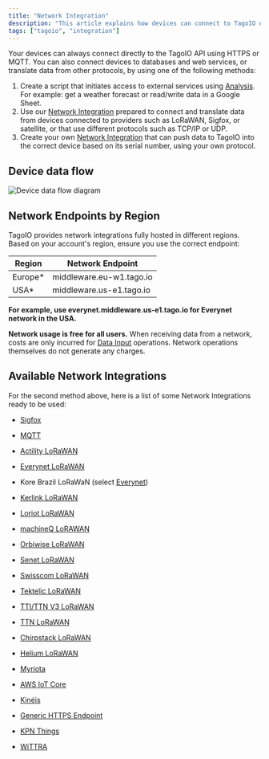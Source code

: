 ```yaml
---
title: "Network Integration"
description: "This article explains how devices can connect to TagoIO using HTTPS/MQTT or other network integrations, and introduces options for creating scripts, using prepared network integrations, or building a custom integration. It also begins details on selecting the correct network endpoint by region."
tags: ["tagoio", "integration"]
---
```

Your devices can always connect directly to the TagoIO API using HTTPS or MQTT. You can also connect devices to databases and web services, or translate data from other protocols, by using one of the following methods:

1. Create a script that initiates access to external services using [Analysis](/docs/tagoio/analysis/). For example: get a weather forecast or read/write data in a Google Sheet.
2. Use our [Network Integration](/docs/tagoio/integrations/) prepared to connect and translate data from devices connected to providers such as LoRaWAN, Sigfox, or satellite, or that use different protocols such as TCP/IP or UDP.
3. Create your own [Network Integration](/docs/tagoio/integrations/) that can push data to TagoIO into the correct device based on its serial number, using your own protocol.

## Device data flow

![Device data flow diagram](/docs_imagem/tagoio/connector-overview-2.png)


## Network Endpoints by Region

TagoIO provides network integrations fully hosted in different regions. Based on your account's region, ensure you use the correct endpoint:

| Region | Network Endpoint |
|--------|------------------|
| Europe* | middleware.eu-w1.tago.io |
| USA* | middleware.us-e1.tago.io |

**For example, use everynet.middleware.us-e1.tago.io for Everynet network in the USA.**

**Network usage is free for all users.** When receiving data from a network, costs are only incurred for [Data Input](/docs/tagoio/services/data-input-service) operations. Network operations themselves do not generate any charges.

## Available Network Integrations

For the second method above, here is a list of some Network Integrations ready to be used:

- [Sigfox](/docs/tagoio/integrations/networks/sigfox)
- [MQTT](/docs/tagoio/integrations/networks/mqtt/)
- [Actility LoRaWAN](https://tagoio.discourse.group/t/how-to-integrate-tagoio-with-actility-ns/611)
- [Everynet LoRaWAN](/docs/tagoio/integrations/networks/everynet-lorawan)
- Kore Brazil LoRaWaN (select [Everynet](/docs/tagoio/integrations/networks/everynet-lorawan))
- [Kerlink LoRaWAN](https://tagoio.discourse.group/t/how-to-integrate-tagoio-with-kerlink-lorawan/668)
- [Loriot LoRaWAN](/docs/tagoio/integrations/networks/loriot-lorawan)
- [machineQ LoRAWAN](/docs/tagoio/integrations/networks/machineq-lorawan)
- [Orbiwise LoRaWAN](/docs/tagoio/integrations/networks/orbiwise-lorawan)
- [Senet LoRaWAN](/docs/tagoio/integrations/networks/senet-network)
- [Swisscom LoRaWAN](https://tagoio.discourse.group/t/how-to-integrate-tagoio-with-swisscom-lorawan-ns/1016)
- [Tektelic LoRaWAN](https://tagoio.discourse.group/t/how-to-integrate-tektelic-network-server-with-tagoio/847)
- [TTI/TTN V3 LoRaWAN](https://tagoio.discourse.group/t/how-to-integrate-tagoio-with-ttn-v3/1026)
- [TTN LoRaWAN](/docs/tagoio/integrations/networks/the-things-network-lorawan)
- [Chirpstack LoRaWAN](https://tagoio.discourse.group/t/how-to-integrate-tagoio-with-chirpstack-lorawan/1017)
- [Helium LoRaWAN](https://tagoio.discourse.group/t/how-to-integrate-tagoio-with-helium/992)

- [Myriota](https://tagoio.discourse.group/t/how-to-integrate-tagoio-with-myriota-satellite-connectivity/451)
- [AWS IoT Core](https://tagoio.discourse.group/t/how-to-integrate-tagoio-with-aws-iot-core/669)
- [Kinéis](https://tagoio.discourse.group/t/how-to-integrate-tagoio-with-kineis/1491)
- [Generic HTTPS Endpoint](https://tagoio.discourse.group/t/how-to-integrate-tagoio-with-a-generic-https-endpoint/486)
- [KPN Things](https://tagoio.discourse.group/t/how-to-integrate-with-kpn-things-network/1571)
- [WiTTRA](https://tagoio.discourse.group/t/how-to-integrate-with-wittra/1593)
